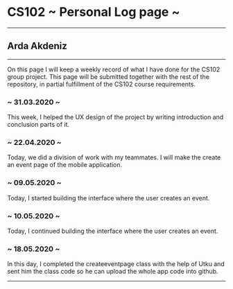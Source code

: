 # CS102 ~ Personal Log page ~
****
## Arda Akdeniz 
****

On this page I will keep a weekly record of what I have done for the CS102 group project. This page will be submitted together with the rest of the repository, in partial fulfillment of the CS102 course requirements.

### ~ 31.03.2020 ~
This week, I helped the UX design of the project by writing introduction and conclusion parts of it.

### ~ 22.04.2020 ~
Today, we did a division of work with my teammates. I will make the create an event page of the mobile application.

### ~ 09.05.2020 ~
Today, I started building the interface where the user creates an event.

### ~ 10.05.2020 ~
Today, I continued building the interface where the user creates an event.

### ~ 18.05.2020 ~
In this day, I completed the createeventpage class with the help of Utku and sent him the class code so he can upload the whole app code into github.

****
